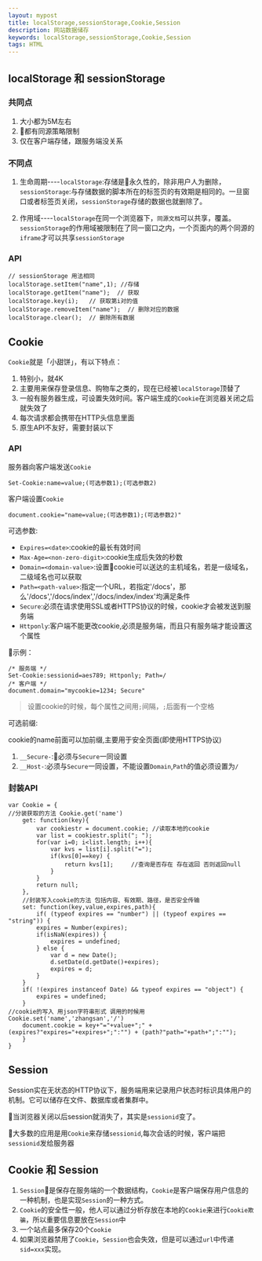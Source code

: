 ```yaml
---
layout: mypost
title: localStorage,sessionStorage,Cookie,Session
description: 网站数据储存
keywords: localStorage,sessionStorage,Cookie,Session
tags: HTML
---
```


## localStorage 和 sessionStorage

### 共同点

1. 大小都为5M左右
2. 都有同源策略限制
3. 仅在客户端存储，跟服务端没关系

### 不同点

1. 生命周期----`localStorage`:存储是永久性的，除非用户人为删除， `sessionStorage`:与存储数据的脚本所在的标签页的有效期是相同的。一旦窗口或者标签页关闭，`sessionStorage`存储的数据也就删除了。

2. 作用域----`localStorage`在同一个浏览器下，`同源文档`可以共享，覆盖。`sessionStorage`的作用域被限制在了同一窗口之内，一个页面内的两个同源的`iframe`才可以共享`sessionStorage`

### API

```
// sessionStorage 用法相同
localStorage.setItem("name",1); //存储
localStorage.getItem("name");  // 获取
localStorage.key(i);   // 获取第i对的值
localStorage.removeItem("name");  // 删除对应的数据
localStorage.clear();  // 删除所有数据
```

## Cookie

`Cookie`就是「小甜饼」，有以下特点：

1. 特别小，就4K
2. 主要用来保存登录信息、购物车之类的，现在已经被`localStorage`顶替了
2. 一般有服务器生成，可设置失效时间。客户端生成的`Cookie`在浏览器关闭之后就失效了
3. 每次请求都会携带在HTTP头信息里面
4. 原生API不友好，需要封装以下

### API

服务器向客户端发送`Cookie`

```
Set-Cookie:name=value;(可选参数1);(可选参数2)
```

客户端设置`Cookie`

```
document.cookie="name=value;(可选参数1);(可选参数2)"
```
可选参数:

* `Expires=<date>`:cookie的最长有效时间
* `Max-Age=<non-zero-digit>`:cookie生成后失效的秒数
* `Domain=<domain-value>`:设置cookie可以送达的主机域名，若是一级域名，二级域名也可以获取
* `Path=<path-value>`:指定一个URL，若指定'/docs'，那么'/docs','/docs/index','/docs/index/index'均满足条件
* `Secure`:必须在请求使用SSL或者HTTPS协议的时候，cookie才会被发送到服务端
* `Httponly`:客户端不能更改cookie,必须是服务端，而且只有服务端才能设置这个属性

示例：
```
/* 服务端 */
Set-Cookie:sessionid=aes789; Httponly; Path=/
/* 客户端 */
document.domain="mycookie=1234; Secure"
```

> 设置cookie的时候，每个属性之间用`;`间隔，`;`后面有一个空格

可选前缀:

cookie的name前面可以加前缀,主要用于安全页面(即使用HTTPS协议)

1. `__Secure-`:必须与`Secure`一同设置
2. `__Host-`:必须与`Secure`一同设置，不能设置`Domain`,`Path`的值必须设置为`/`

### 封装API

```
var Cookie = {
//分装获取的方法 Cookie.get('name')
    get: function(key){
        var cookiestr = document.cookie; //读取本地的cookie
        var list = cookiestr.split("; ");
        for(var i=0; i<list.length; i++){
            var kvs = list[i].split("=");
            if(kvs[0]==key) {
                return kvs[1];     //查询是否存在 存在返回 否则返回null
            }
        }
        return null;
    },
    //封装写入cookie的方法 包括内容、有效期、路径，是否安全传输
    set: function(key,value,expires,path){
        if( (typeof expires == "number") || (typeof expires == "string")) {
        expires = Number(expires);
        if(isNaN(expires)) {
            expires = undefined;
        } else {
            var d = new Date();
            d.setDate(d.getDate()+expires);
            expires = d;
        }
    }
    if( !(expires instanceof Date) && typeof expires == "object") {
        expires = undefined;
    }
//cookie的写入 用json字符串形式 调用的时候用Cookie.set('name','zhangsan','/')
    document.cookie = key+"="+value+";" + (expires?"expires="+expires+";":"") + (path?"path="+path+";":"");
    }
}
```

## Session

Session实在无状态的HTTP协议下，服务端用来记录用户状态时标识具体用户的机制。它可以储存在文件、数据库或者集群中。

当浏览器关闭以后session就消失了，其实是`sessionid`变了。

大多数的应用是用`Cookie`来存储`sessionid`,每次会话的时候，客户端把`sessionid`发给服务器

## Cookie 和 Session

1. `Session`是保存在服务端的一个数据结构，`Cookie`是客户端保存用户信息的一种机制，也是实现`Session`的一种方式。
2. `Cookie`的安全性一般，他人可以通过分析存放在本地的`Cookie`来进行`Cookie欺骗`，所以重要信息要放在`Session`中
3. 一个站点最多保存20个`Cookie`
4. 如果浏览器禁用了`Cookie`，`Session`也会失效，但是可以通过`url`中传递`sid=xxx`实现。

